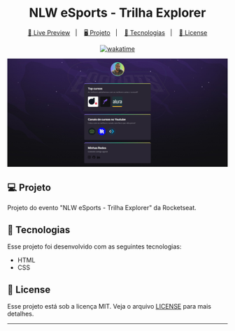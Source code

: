 <h1 align="center">
  NLW eSports - Trilha Explorer
</h1>

<p align="center">
  <a href="https://brunoh-nlwesport.netlify.app">🔗 Live Preview</a>&nbsp;&nbsp;&nbsp;|&nbsp;&nbsp;&nbsp;
  <a href="#-projeto">🖥️ Projeto</a>&nbsp;&nbsp;&nbsp;|&nbsp;&nbsp;&nbsp;
  <a href="#-tecnologias">🚀 Tecnologias</a>&nbsp;&nbsp;&nbsp;|&nbsp;&nbsp;&nbsp;
  <a href="#-license">📝 License</a>
</p>

<p align="center">
  <a href="https://wakatime.com/badge/user/68660678-6b86-4b78-98df-f5f41a37e1bc/project/43122375-be63-4004-b46d-8ab887182023"><img src="https://wakatime.com/badge/user/68660678-6b86-4b78-98df-f5f41a37e1bc/project/43122375-be63-4004-b46d-8ab887182023.svg" alt="wakatime"></a>
</p>

![Preview](./assets/preview.jpg)

## 💻 Projeto

Projeto do evento "NLW eSports - Trilha Explorer" da Rocketseat.

## 🚀 Tecnologias

Esse projeto foi desenvolvido com as seguintes tecnologias:

- HTML
- CSS

## 📝 License

Esse projeto está sob a licença MIT. Veja o arquivo [LICENSE](LICENSE) para mais detalhes.

---
